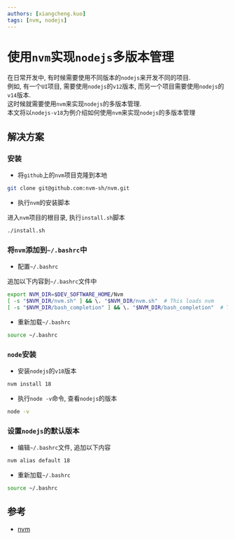 ```yaml
---
authors: [xiangcheng.kuo]
tags: [nvm, nodejs]
---
```


# 使用`nvm`实现`nodejs`多版本管理

在日常开发中, 有时候需要使用不同版本的`nodejs`来开发不同的项目.<br/>
例如, 有一个`UI`项目, 需要使用`nodejs`的`v12`版本, 而另一个项目需要使用`nodejs`的`v14`版本.<br/>
这时候就需要使用`nvm`来实现`nodejs`的多版本管理.<br/>
本文将以`nodejs-v18`为例介绍如何使用`nvm`来实现`nodejs`的多版本管理

<!--truncate-->

## 解决方案

### 安装

- 将`github`上的`nvm`项目克隆到本地

```bash
git clone git@github.com:nvm-sh/nvm.git
```

- 执行`nvm`的安装脚本

进入`nvm`项目的根目录, 执行`install.sh`脚本

```bash
./install.sh
```

### 将`nvm`添加到`~/.bashrc`中

- 配置`~/.bashrc`

追加以下内容到`~/.bashrc`文件中

```bash
export NVM_DIR=$DEV_SOFTWARE_HOME/Nvm
[ -s "$NVM_DIR/nvm.sh" ] && \. "$NVM_DIR/nvm.sh"  # This loads nvm
[ -s "$NVM_DIR/bash_completion" ] && \. "$NVM_DIR/bash_completion"  # This loads nvm bash_completion
```

- 重新加载`~/.bashrc`

```bash
source ~/.bashrc
```

### `node`安装

- 安装`nodejs`的`v18`版本

```bash
nvm install 18
```

- 执行`node -v`命令, 查看`nodejs`的版本

```bash
node -v
```

### 设置`nodejs`的默认版本

- 编辑`~/.bashrc`文件, 追加以下内容

```bash
nvm alias default 18
```

- 重新加载`~/.bashrc`

```bash
source ~/.bashrc
```

## 参考

- [nvm](https://github.com/nvm-sh/nvm)
